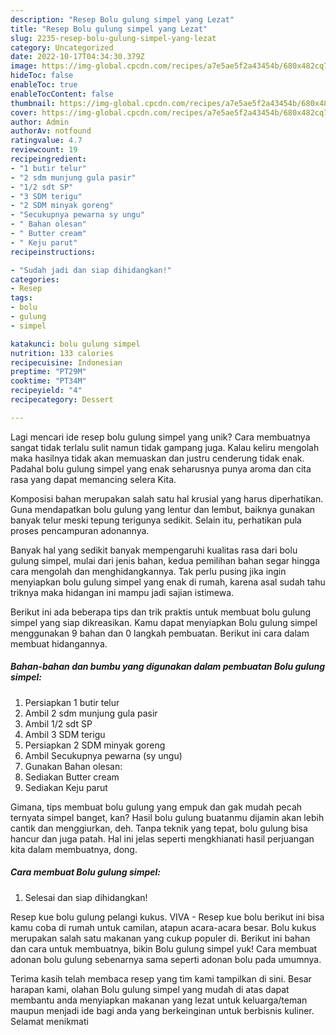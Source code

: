 ```yaml
---
description: "Resep Bolu gulung simpel yang Lezat"
title: "Resep Bolu gulung simpel yang Lezat"
slug: 2235-resep-bolu-gulung-simpel-yang-lezat
category: Uncategorized
date: 2022-10-17T04:34:30.379Z
image: https://img-global.cpcdn.com/recipes/a7e5ae5f2a43454b/680x482cq70/bolu-gulung-simpel-foto-resep-utama.jpg
hideToc: false
enableToc: true
enableTocContent: false
thumbnail: https://img-global.cpcdn.com/recipes/a7e5ae5f2a43454b/680x482cq70/bolu-gulung-simpel-foto-resep-utama.jpg
cover: https://img-global.cpcdn.com/recipes/a7e5ae5f2a43454b/680x482cq70/bolu-gulung-simpel-foto-resep-utama.jpg
author: Admin
authorAv: notfound
ratingvalue: 4.7
reviewcount: 19
recipeingredient:
- "1 butir telur"
- "2 sdm munjung gula pasir"
- "1/2 sdt SP"
- "3 SDM terigu"
- "2 SDM minyak goreng"
- "Secukupnya pewarna sy ungu"
- " Bahan olesan"
- " Butter cream"
- " Keju parut"
recipeinstructions:

- "Sudah jadi dan siap dihidangkan!"
categories:
- Resep
tags:
- bolu
- gulung
- simpel

katakunci: bolu gulung simpel 
nutrition: 133 calories
recipecuisine: Indonesian
preptime: "PT29M"
cooktime: "PT34M"
recipeyield: "4"
recipecategory: Dessert

---
```





Lagi mencari ide resep bolu gulung simpel yang unik? Cara membuatnya sangat tidak terlalu sulit namun tidak gampang juga. Kalau keliru mengolah maka hasilnya tidak akan memuaskan dan justru cenderung tidak enak. Padahal bolu gulung simpel yang enak seharusnya punya aroma dan cita rasa yang dapat memancing selera Kita.





Komposisi bahan merupakan salah satu hal krusial yang harus diperhatikan. Guna mendapatkan bolu gulung yang lentur dan lembut, baiknya gunakan banyak telur meski tepung terigunya sedikit. Selain itu, perhatikan pula proses pencampuran adonannya.

Banyak hal yang sedikit banyak mempengaruhi kualitas rasa dari bolu gulung simpel, mulai dari jenis bahan, kedua pemilihan bahan segar hingga cara mengolah dan menghidangkannya. Tak perlu pusing jika ingin menyiapkan bolu gulung simpel yang enak di rumah, karena asal sudah tahu triknya maka hidangan ini mampu jadi sajian istimewa.






Berikut ini ada beberapa tips dan trik praktis untuk membuat bolu gulung simpel yang siap dikreasikan. Kamu dapat menyiapkan Bolu gulung simpel menggunakan 9 bahan dan 0 langkah pembuatan. Berikut ini cara dalam membuat hidangannya.

<!--inarticleads1-->

##### Bahan-bahan dan bumbu yang digunakan dalam pembuatan Bolu gulung simpel:

1. Persiapkan 1 butir telur
1. Ambil 2 sdm munjung gula pasir
1. Ambil 1/2 sdt SP
1. Ambil 3 SDM terigu
1. Persiapkan 2 SDM minyak goreng
1. Ambil Secukupnya pewarna (sy ungu)
1. Gunakan  Bahan olesan:
1. Sediakan  Butter cream
1. Sediakan  Keju parut


Gimana, tips membuat bolu gulung yang empuk dan gak mudah pecah ternyata simpel banget, kan? Hasil bolu gulung buatanmu dijamin akan lebih cantik dan menggiurkan, deh. Tanpa teknik yang tepat, bolu gulung bisa hancur dan juga patah. Hal ini jelas seperti mengkhianati hasil perjuangan kita dalam membuatnya, dong. 

<!--inarticleads2-->

##### Cara membuat Bolu gulung simpel:


1. Selesai dan siap dihidangkan!

Resep kue bolu gulung pelangi kukus. VIVA - Resep kue bolu berikut ini bisa kamu coba di rumah untuk camilan, atapun acara-acara besar. Bolu kukus merupakan salah satu makanan yang cukup populer di. Berikut ini bahan dan cara untuk membuatnya, bikin Bolu gulung simpel yuk! Cara membuat adonan bolu gulung sebenarnya sama seperti adonan bolu pada umumnya. 

Terima kasih telah membaca resep yang tim kami tampilkan di sini. Besar harapan kami, olahan Bolu gulung simpel yang mudah di atas dapat membantu anda menyiapkan makanan yang lezat untuk keluarga/teman maupun menjadi ide bagi anda yang berkeinginan untuk berbisnis kuliner. Selamat menikmati
